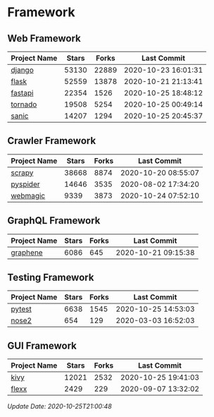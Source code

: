 # Framework

## Web Framework
| Project Name | Stars | Forks | Last Commit |
| ------------ | ----- | ----- | ----------- |
| [django](https://github.com/django/django) | 53130 | 22889 | 2020-10-23 16:01:31 |
| [flask](https://github.com/pallets/flask) | 52559 | 13878 | 2020-10-21 21:13:41 |
| [fastapi](https://github.com/tiangolo/fastapi) | 22354 | 1526 | 2020-10-25 18:48:12 |
| [tornado](https://github.com/tornadoweb/tornado) | 19508 | 5254 | 2020-10-25 00:49:14 |
| [sanic](https://github.com/huge-success/sanic) | 14207 | 1294 | 2020-10-25 20:45:37 |

## Crawler Framework
| Project Name | Stars | Forks | Last Commit |
| ------------ | ----- | ----- | ----------- |
| [scrapy](https://github.com/scrapy/scrapy) | 38668 | 8874 | 2020-10-20 08:55:07 |
| [pyspider](https://github.com/binux/pyspider) | 14646 | 3535 | 2020-08-02 17:34:20 |
| [webmagic](https://github.com/code4craft/webmagic) | 9339 | 3873 | 2020-10-24 07:52:10 |

## GraphQL Framework
| Project Name | Stars | Forks | Last Commit |
| ------------ | ----- | ----- | ----------- |
| [graphene](https://github.com/graphql-python/graphene) | 6086 | 645 | 2020-10-21 09:15:38 |

## Testing Framework
| Project Name | Stars | Forks | Last Commit |
| ------------ | ----- | ----- | ----------- |
| [pytest](https://github.com/pytest-dev/pytest) | 6638 | 1545 | 2020-10-25 14:53:03 |
| [nose2](https://github.com/nose-devs/nose2) | 654 | 129 | 2020-03-03 16:52:03 |

## GUI Framework
| Project Name | Stars | Forks | Last Commit |
| ------------ | ----- | ----- | ----------- |
| [kivy](https://github.com/kivy/kivy) | 12021 | 2532 | 2020-10-25 19:41:03 |
| [flexx](https://github.com/flexxui/flexx) | 2429 | 229 | 2020-09-07 13:32:02 |

*Update Date: 2020-10-25T21:00:48*